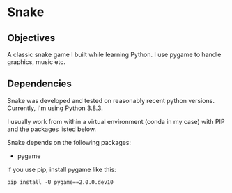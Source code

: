 # Snake

## Objectives

A classic snake game I built while learning Python. I use pygame to handle graphics, music etc.


## Dependencies
Snake was developed and tested on reasonably recent python versions. Currently, I'm using Python 3.8.3.

I usually work from within a virtual environment (conda in my case) with PIP and the packages listed below.

Snake depends on the following packages:
  * pygame

if you use pip, install pygame like this:

```
pip install -U pygame==2.0.0.dev10
```
